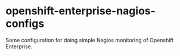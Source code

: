 openshift-enterprise-nagios-configs
===================================

Some configuration for doing simple Nagios monitoring of Openshift Enterprise.
